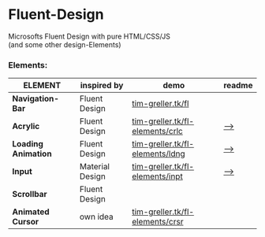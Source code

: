 # Fluent-Design
Microsofts Fluent Design with pure HTML/CSS/JS  
(and some other design-Elements)

### Elements:
| ELEMENT               | inspired by     | demo | readme |
| --------------------- | --------------- | ---- | ------ |
| __Navigation-Bar__    | Fluent Design   | [tim-greller.tk/fl](http://tim-greller.tk/fl) |
| __Acrylic__           | Fluent Design   | [tim-greller.tk/fl-elements/crlc](http://tim-greller.tk/fl-elements/crlc/)| [-->](elements/acrylic) |
| __Loading Animation__ | Fluent Design   | [tim-greller.tk/fl-elements/ldng](http://tim-greller.tk/fl-elements/ldng/)| [-->](elements/loadingAnimation) |
| __Input__             | Material Design | [tim-greller.tk/fl-elements/inpt](http://tim-greller.tk/fl-elements/inpt/)| [-->](elements/input) |
| __Scrollbar__         | Fluent Design   | |
| __Animated Cursor__   | own idea        | [tim-greller.tk/fl-elements/crsr](http://tim-greller.tk/fl-elements/crsr/)|
